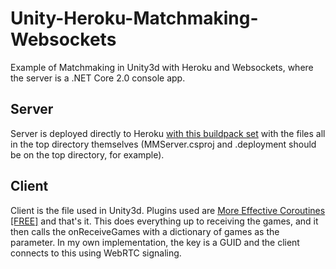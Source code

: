 # Unity-Heroku-Matchmaking-Websockets
Example of Matchmaking in Unity3d with Heroku and Websockets, where the server is a .NET Core 2.0 console app.


## Server

Server is deployed directly to Heroku [with this buildpack set](https://github.com/hydrix9/dotnet-buildpack-vs2017) with the files all in the top directory themselves (MMServer.csproj and .deployment should be on the top directory, for example).

## Client

Client is the file used in Unity3d. Plugins used are [More Effective Coroutines [FREE]](https://assetstore.unity.com/packages/tools/animation/more-effective-coroutines-free-54975) and that's it. 
This does everything up to receiving the games, and it then calls the onReceiveGames with a dictionary of games as the parameter. In my own implementation, the key is a GUID and the client connects to this using WebRTC signaling.
